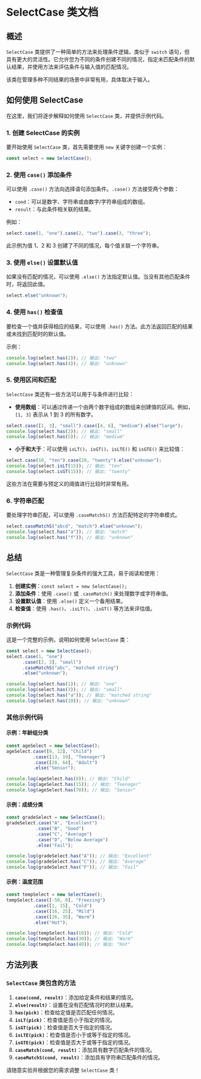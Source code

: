 # SelectCase 类文档

## 概述
`SelectCase` 类提供了一种简单的方法来处理条件逻辑，类似于 `switch` 语句，但具有更大的灵活性。它允许您为不同的条件创建不同的情况，指定未匹配条件的默认结果，并使用方法来评估条件与输入值的匹配情况。

该类在管理多种不同结果的场景中非常有用，具体取决于输入。

## 如何使用 SelectCase

在这里，我们将逐步解释如何使用 `SelectCase` 类，并提供示例代码。

### 1. 创建 SelectCase 的实例
要开始使用 `SelectCase` 类，首先需要使用 `new` 关键字创建一个实例：

```javascript
const select = new SelectCase();
```

### 2. 使用 `case()` 添加条件
可以使用 `.case()` 方法向选择语句添加条件。`.case()` 方法接受两个参数：
- `cond`：可以是数字、字符串或由数字/字符串组成的数组。
- `result`：与此条件相关联的结果。

例如：

```javascript
select.case(1, "one").case(2, "two").case(3, "three");
```
此示例为值 1、2 和 3 创建了不同的情况，每个值关联一个字符串。

### 3. 使用 `else()` 设置默认值
如果没有匹配的情况，可以使用 `.else()` 方法指定默认值。当没有其他匹配条件时，将返回此值。

```javascript
select.else("unknown");
```

### 4. 使用 `has()` 检查值
要检查一个值并获得相应的结果，可以使用 `.has()` 方法。此方法返回匹配的结果或未找到匹配时的默认值。

示例：

```javascript
console.log(select.has(2)); // 输出: "two"
console.log(select.has(4)); // 输出: "unknown"
```

### 5. 使用区间和匹配
`SelectCase` 类还有一些方法可以用于与条件进行比较：

- **使用数组**：可以通过传递一个由两个数字组成的数组来创建值的区间。例如，`[1, 3]` 表示从 1 到 3 的所有数字。

```javascript
select.case([1, 3], "small").case([4, 6], "medium").else("large");
console.log(select.has(2)); // 输出: "small"
console.log(select.has(5)); // 输出: "medium"
```

- **小于和大于**：可以使用 `isLT()`、`isGT()`、`isLTE()` 和 `isGTE()` 来比较值：

```javascript
select.case(10, "ten").case(20, "twenty").else("unknown");
console.log(select.isLT(15)); // 输出: "ten"
console.log(select.isGT(15)); // 输出: "twenty"
```

这些方法在需要与预定义的阈值进行比较时非常有用。

### 6. 字符串匹配
要处理字符串匹配，可以使用 `.caseMatchS()` 方法匹配特定的字符串模式。

```javascript
select.caseMatchS("abcd", "match").else("unknown");
console.log(select.has("a")); // 输出: "match"
console.log(select.has("f")); // 输出: "unknown"
```

## 总结
`SelectCase` 类是一种管理复杂条件的强大工具，易于阅读和使用：
1. **创建实例**：`const select = new SelectCase();`
2. **添加条件**：使用 `.case()` 或 `.caseMatch()` 来处理数字或字符串值。
3. **设置默认值**：使用 `.else()` 定义一个备用结果。
4. **检查值**：使用 `.has()`、`.isLT()`、`.isGT()` 等方法来评估值。

### 示例代码
这是一个完整的示例，说明如何使用 `SelectCase` 类：

```javascript
const select = new SelectCase();
select.case(1, "one")
      .case([2, 3], "small")
      .caseMatchS("abc", "matched string")
      .else("unknown");

console.log(select.has(1)); // 输出: "one"
console.log(select.has(3)); // 输出: "small"
console.log(select.has("a")); // 输出: "matched string"
console.log(select.has(10)); // 输出: "unknown"
```

### 其他示例代码

#### 示例：年龄组分类
```javascript
const ageSelect = new SelectCase();
ageSelect.case([0, 12], "Child")
          .case([13, 19], "Teenager")
          .case([20, 64], "Adult")
          .else("Senior");

console.log(ageSelect.has(8)); // 输出: "Child"
console.log(ageSelect.has(15)); // 输出: "Teenager"
console.log(ageSelect.has(70)); // 输出: "Senior"
```

#### 示例：成绩分类
```javascript
const gradeSelect = new SelectCase();
gradeSelect.case("A", "Excellent")
           .case("B", "Good")
           .case("C", "Average")
           .case("D", "Below Average")
           .else("Fail");

console.log(gradeSelect.has("A")); // 输出: "Excellent"
console.log(gradeSelect.has("C")); // 输出: "Average"
console.log(gradeSelect.has("F")); // 输出: "Fail"
```

#### 示例：温度范围
```javascript
const tempSelect = new SelectCase();
tempSelect.case([-50, 0], "Freezing")
          .case([1, 15], "Cold")
          .case([16, 25], "Mild")
          .case([26, 35], "Warm")
          .else("Hot");

console.log(tempSelect.has(10)); // 输出: "Cold"
console.log(tempSelect.has(30)); // 输出: "Warm"
console.log(tempSelect.has(40)); // 输出: "Hot"
```

## 方法列表

### `SelectCase` 类包含的方法
1. **`case(cond, result)`**：添加给定条件和结果的情况。
2. **`else(result)`**：设置在没有匹配情况时的默认结果。
3. **`has(pick)`**：检查给定值是否匹配任何情况。
4. **`isLT(pick)`**：检查值是否小于指定的情况。
5. **`isGT(pick)`**：检查值是否大于指定的情况。
6. **`isLTE(pick)`**：检查值是否小于或等于指定的情况。
7. **`isGTE(pick)`**：检查值是否大于或等于指定的情况。
8. **`caseMatch(cond, result)`**：添加具有数字匹配条件的情况。
9. **`caseMatchS(cond, result)`**：添加具有字符串匹配条件的情况。

请随意实验并根据您的需求调整 `SelectCase` 类！